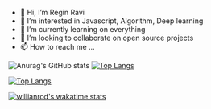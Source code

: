 - 👋 Hi, I’m Regin Ravi
- 👀 I’m interested in Javascript, Algorithm, Deep learning 
- 🌱 I’m currently learning on everything
- 💞️ I’m looking to collaborate on open source projects
- 📫 How to reach me ...



![Anurag's GitHub stats](https://github-readme-stats.vercel.app/api?username=regiravi&show_icons=true&theme=radical)
[![Top Langs](https://github-readme-stats.vercel.app/api/top-langs/?username=regiravi&langs_count=8)](https://github.com/anuraghazra/github-readme-stats)

[![Top Langs](https://github-readme-stats.vercel.app/api/top-langs/?username=regiravi)](https://github.com/anuraghazra/github-readme-stats)

[![willianrod's wakatime stats](https://github-readme-stats.vercel.app/api/wakatime?username=regiravi)](https://github.com/anuraghazra/github-readme-stats)

<!---
regiravi/regiravi is a ✨ special ✨ repository because its `README.md` (this file) appears on your GitHub profile.
You can click the Preview link to take a look at your changes.
--->
